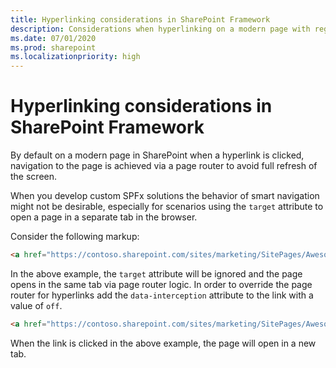 ```yaml
---
title: Hyperlinking considerations in SharePoint Framework
description: Considerations when hyperlinking on a modern page with regard to smart or absolute navigation
ms.date: 07/01/2020
ms.prod: sharepoint
ms.localizationpriority: high
---
```


# Hyperlinking considerations in SharePoint Framework

By default on a modern page in SharePoint when a hyperlink is clicked, navigation to the page is achieved via a page router to avoid full refresh of the screen.

When you develop custom SPFx solutions the behavior of smart navigation might not be desirable, especially for scenarios using the `target` attribute to open a page in a separate tab in the browser.

Consider the following markup:

```html
<a href="https://contoso.sharepoint.com/sites/marketing/SitePages/Awesome.aspx" target="_blank">Awesome page</a>
```

In the above example, the `target` attribute will be ignored and the page opens in the same tab via page router logic. In order to override the page router for hyperlinks add the `data-interception` attribute to the link with a value of `off`.

```html
<a href="https://contoso.sharepoint.com/sites/marketing/SitePages/Awesome.aspx" target="_blank" data-interception="off">Awesome page</a>
```

When the link is clicked in the above example, the page will open in a new tab.
